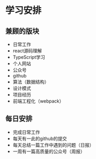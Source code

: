 # 学习安排

## 兼顾的版块

* 日常工作
* react源码理解
* TypeScript学习
* 个人网站
* 公众号
* github
* 算法（数据结构）
* 设计模式
* 项目经历
* 前端工程化（webpack）

## 每日安排

* 完成日常工作
* 每天有一此的github的提交
* 每天总结一篇工作中遇到的问题（日报）
* 一周有一篇高质量的公众号（周报）
